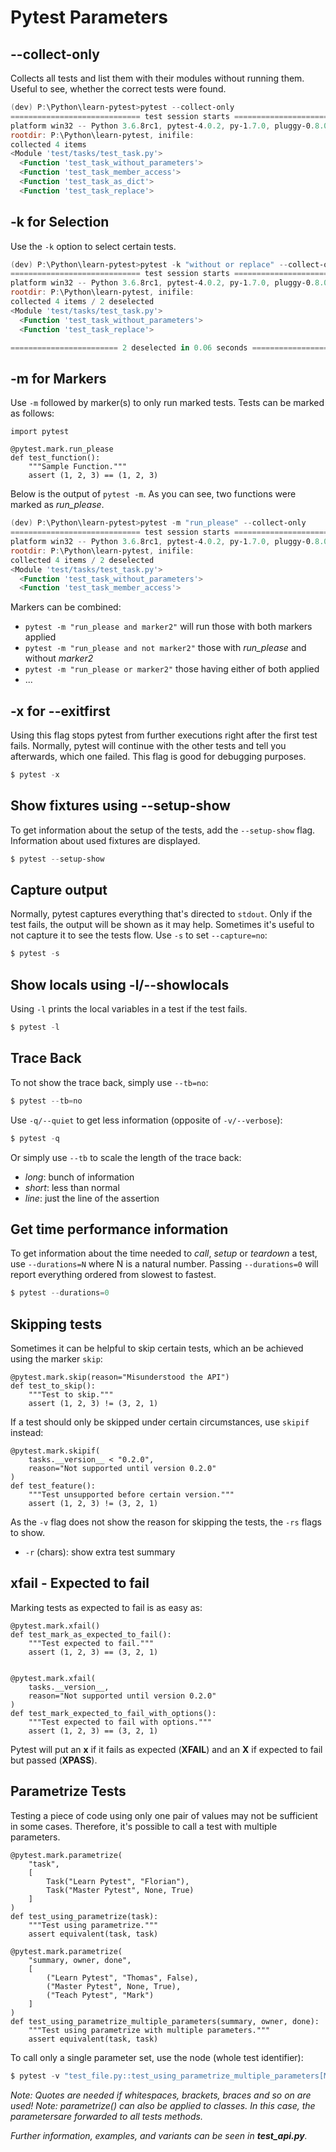 # Pytest Parameters #
## --collect-only ##
Collects all tests and list them with their modules without
running them. Useful to see, whether the correct tests were found.

```PowerShell
(dev) P:\Python\learn-pytest>pytest --collect-only
============================= test session starts =============================
platform win32 -- Python 3.6.8rc1, pytest-4.0.2, py-1.7.0, pluggy-0.8.0
rootdir: P:\Python\learn-pytest, inifile:
collected 4 items
<Module 'test/tasks/test_task.py'>
  <Function 'test_task_without_parameters'>
  <Function 'test_task_member_access'>
  <Function 'test_task_as_dict'>
  <Function 'test_task_replace'>
```

## -k for Selection ##
Use the `-k` option to select certain tests.

```PowerShell
(dev) P:\Python\learn-pytest>pytest -k "without or replace" --collect-only
============================= test session starts =============================
platform win32 -- Python 3.6.8rc1, pytest-4.0.2, py-1.7.0, pluggy-0.8.0
rootdir: P:\Python\learn-pytest, inifile:
collected 4 items / 2 deselected
<Module 'test/tasks/test_task.py'>
  <Function 'test_task_without_parameters'>
  <Function 'test_task_replace'>

======================== 2 deselected in 0.06 seconds =========================
```

## -m for Markers ##
Use `-m` followed by marker(s) to only run marked tests. Tests can be
marked as follows:

```python3
import pytest

@pytest.mark.run_please
def test_function():
    """Sample Function."""
    assert (1, 2, 3) == (1, 2, 3)
```

Below is the output of `pytest -m`. As you can see, two functions
were marked as *run_please*.

```PowerShell
(dev) P:\Python\learn-pytest>pytest -m "run_please" --collect-only
============================= test session starts =============================
platform win32 -- Python 3.6.8rc1, pytest-4.0.2, py-1.7.0, pluggy-0.8.0
rootdir: P:\Python\learn-pytest, inifile:
collected 4 items / 2 deselected
<Module 'test/tasks/test_task.py'>
  <Function 'test_task_without_parameters'>
  <Function 'test_task_member_access'>
```

Markers can be combined:
- `pytest -m "run_please and marker2"` will run those with both markers applied
- `pytest -m "run_please and not marker2"` those with *run_please* and
without *marker2*
- `pytest -m "run_please or marker2"` those having either of both applied
- ...

## -x for --exitfirst ##
Using this flag stops pytest from further executions right after the
first test fails. Normally, pytest will continue with the other
tests and tell you afterwards, which one failed. This flag is good
for debugging purposes.

```PowerShell
$ pytest -x
```

## Show fixtures using --setup-show ##
To get information about the setup of the tests, add the `--setup-show`
flag. Information about used fixtures are displayed.

```PowerShell
$ pytest --setup-show
```

## Capture output ##
Normally, pytest captures everything that's directed to `stdout`. Only
if the test fails, the output will be shown as it may help. Sometimes
it's useful to not capture it to see the tests flow. Use `-s` to set
`--capture=no`:

```PowerShell
$ pytest -s
```

## Show locals using -l/--showlocals ##
Using `-l` prints the local variables in a test if the test fails.

```PowerShell
$ pytest -l
```

## Trace Back ##
To not show the trace back, simply use `--tb=no`:

```PowerShell
$ pytest --tb=no
```

Use `-q/--quiet` to get less information (opposite of `-v/--verbose`):
```PowerShell
$ pytest -q
```

Or simply use `--tb` to scale the length of the trace back:
- *long*: bunch of information
- *short*: less than normal
- *line*: just the line of the assertion

## Get time performance information ##
To get information about the time needed to *call*, *setup* or *teardown*
a test, use `--durations=N` where N is a natural number. Passing
`--durations=0` will report everything ordered from slowest to fastest.

```PowerShell
$ pytest --durations=0
```

## Skipping tests ##
Sometimes it can be helpful to skip certain tests, which an be achieved
using the marker `skip`:

```python3
@pytest.mark.skip(reason="Misunderstood the API")
def test_to_skip():
    """Test to skip."""
    assert (1, 2, 3) != (3, 2, 1)
```

If a test should only be skipped under certain circumstances, use
`skipif` instead:

```python3
@pytest.mark.skipif(
    tasks.__version__ < "0.2.0",
    reason="Not supported until version 0.2.0"
)
def test_feature():
    """Test unsupported before certain version."""
    assert (1, 2, 3) != (3, 2, 1)
```

As the `-v` flag does not show the reason for skipping the tests,
the `-rs` flags to show.
- `-r` (chars): show extra test summary

## xfail - Expected to fail ##
Marking tests as expected to fail is as easy as:

```python3
@pytest.mark.xfail()
def test_mark_as_expected_to_fail():
    """Test expected to fail."""
    assert (1, 2, 3) == (3, 2, 1)


@pytest.mark.xfail(
    tasks.__version__,
    reason="Not supported until version 0.2.0"
)
def test_mark_expected_to_fail_with_options():
    """Test expected to fail with options."""
    assert (1, 2, 3) == (3, 2, 1)
```

Pytest will put an **x** if it fails as expected (**XFAIL**) and an
**X** if expected to fail but passed (**XPASS**).

## Parametrize Tests ##
Testing a piece of code using only one pair of values may not be
sufficient in some cases. Therefore, it's possible to call a test
with multiple parameters.

```python3
@pytest.mark.parametrize(
    "task",
    [
        Task("Learn Pytest", "Florian"),
        Task("Master Pytest", None, True)
    ]
)
def test_using_parametrize(task):
    """Test using parametrize."""
    assert equivalent(task, task)
```

```python3
@pytest.mark.parametrize(
    "summary, owner, done",
    [
        ("Learn Pytest", "Thomas", False),
        ("Master Pytest", None, True),
        ("Teach Pytest", "Mark")
    ]
)
def test_using_parametrize_multiple_parameters(summary, owner, done):
    """Test using parametrize with multiple parameters."""
    assert equivalent(task, task)
```

To call only a single parameter set, use the node (whole test identifier):

```PowerShell
$ pytest -v "test_file.py::test_using_parametrize_multiple_parameters[Master Pytest-None-True]"
```

*Note: Quotes are needed if whitespaces, brackets, braces and so on are used!*
*Note: parametrize() can also be applied to classes. In this case, the
parametersare forwarded to all tests methods.*

*Further information, examples, and variants can be seen in **test_api.py**.*